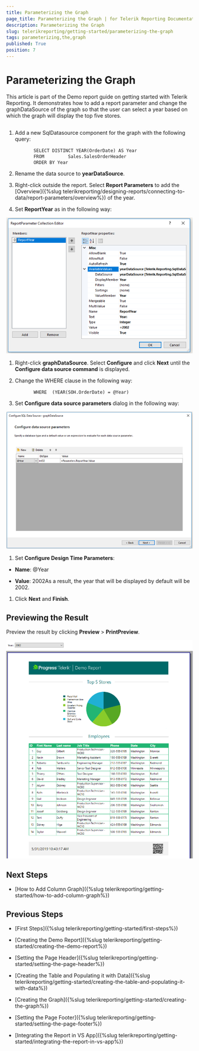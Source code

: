 ```yaml
---
title: Parameterizing the Graph
page_title: Parameterizing the Graph | for Telerik Reporting Documentation
description: Parameterizing the Graph
slug: telerikreporting/getting-started/parameterizing-the-graph
tags: parameterizing,the,graph
published: True
position: 7
---
```


# Parameterizing the Graph



This article is part of the Demo report guide on getting started with Telerik Reporting.
        It demonstrates how to add a report parameter and change the graphDataSource of the graph
        so that the user can select a year based on which the graph will display the top five stores.
      

## 

1. Add a new SqlDatasource component for the graph with the following query:
            

	
              SELECT DISTINCT YEAR(OrderDate) AS Year
              FROM         Sales.SalesOrderHeader
              ORDER BY Year
            



1. Rename the data source to __yearDataSource__.
            

1. Right-click outside the report. Select __Report Parameters__ to add the [Overview]({%slug telerikreporting/designing-reports/connecting-to-data/report-parameters/overview%}) of the year.
            

1. Set __ReportYear__ as in the following way:
              
  ![RP](images/RP.PNG)

1. Right-click __graphDataSource__. Select __Configure__ and click __Next__
              until the __Configure data source command__ is displayed.
            

1. Change the WHERE clause in the following way:
            

	
              WHERE  (YEAR(SOH.OrderDate) = @Year)
            



1. Set __Configure data source parameters__ dialog in the following way:
              
  ![CDP](images/CDP.PNG)

1. Set __Configure Design Time Parameters__:
            

* __Name__: @Year

* __Value__: 2002As a result, the year that will be displayed by default will be 2002.

1. Click __Next__ and __Finish__.
            

## Previewing the Result

Preview the result by clicking __Preview__ > __PrintPreview__.
          
  ![Report Parameter Preview](images/ReportParameterPreview.PNG)

## Next Steps

* [How to Add Column Graph]({%slug telerikreporting/getting-started/how-to-add-column-graph%})

## Previous Steps

* [First Steps]({%slug telerikreporting/getting-started/first-steps%})

* [Creating the Demo Report]({%slug telerikreporting/getting-started/creating-the-demo-report%})

* [Setting the Page Header]({%slug telerikreporting/getting-started/setting-the-page-header%})

* [Creating the Table and Populating it with Data]({%slug telerikreporting/getting-started/creating-the-table-and-populating-it-with-data%})

* [Creating the Graph]({%slug telerikreporting/getting-started/creating-the-graph%})

* [Setting the Page Footer]({%slug telerikreporting/getting-started/setting-the-page-footer%})

* [Integrating the Report in VS App]({%slug telerikreporting/getting-started/integrating-the-report-in-vs-app%})
